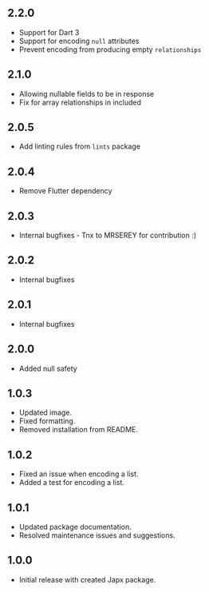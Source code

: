 ## 2.2.0

- Support for Dart 3
- Support for encoding `null` attributes
- Prevent encoding from producing empty `relationships`

## 2.1.0

- Allowing nullable fields to be in response
- Fix for array relationships in included

## 2.0.5

- Add linting rules from `lints` package

## 2.0.4

- Remove Flutter dependency

## 2.0.3

- Internal bugfixes - Tnx to MRSEREY for contribution :)

## 2.0.2

- Internal bugfixes

## 2.0.1

- Internal bugfixes

## 2.0.0

- Added null safety

## 1.0.3

- Updated image.
- Fixed formatting.
- Removed installation from README.

## 1.0.2

- Fixed an issue when encoding a list.
- Added a test for encoding a list.

## 1.0.1

- Updated package documentation.
- Resolved maintenance issues and suggestions.

## 1.0.0

- Initial release with created Japx package.
